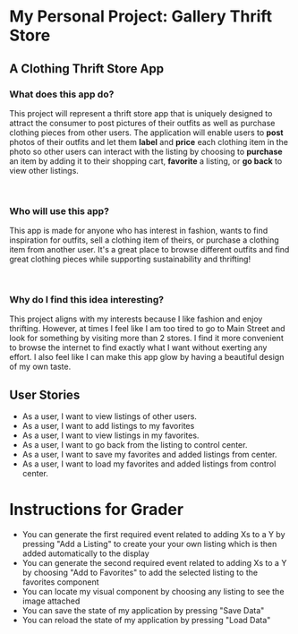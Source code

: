 # My Personal Project: Gallery Thrift Store

## A Clothing Thrift Store App

### What does this app do?

<p>This project will represent a thrift store app that is uniquely designed to attract the consumer to post pictures of
their outfits as well as purchase clothing pieces from other users. The application will enable users to 
<strong>post</strong> photos of their outfits and let them <strong>label</strong> and <strong>price</strong> each 
clothing item in the photo so other users can interact with the listing by choosing to <strong>purchase</strong> an 
item by adding it to their shopping cart, <strong>favorite</strong> a listing, or <strong>go back</strong> to view
other listings.</p>

<br>

### Who will use this app?

<p>This app is made for anyone who has interest in fashion, wants to find inspiration for outfits, sell a clothing item
of theirs, or purchase a clothing item from another user. It's a great place to browse different outfits and find great 
clothing pieces while supporting sustainability and thrifting!</p>

<br>

### Why do I find this idea interesting?

<p>This project aligns with my interests because I like fashion and enjoy thrifting. However, at times I feel like I am
too tired to go to Main Street and look for something by visiting more than 2 stores. I find it more convenient to 
browse the internet to find exactly what I want without exerting any effort. I also feel like I can make this app glow
by having a beautiful design of my own taste.</p>

## User Stories

- As a user, I want to view listings of other users.
- As a user, I want to add listings to my favorites
- As a user, I want to view listings in my favorites.
- As a user, I want to go back from the listing to control center. 
- As a user, I want to save my favorites and added listings from center.
- As a user, I want to load my favorites and added listings from control center. 

# Instructions for Grader

- You can generate the first required event related to adding Xs to a Y by pressing "Add a Listing" to create your
your own listing which is then added automatically to the display
- You can generate the second required event related to adding Xs to a Y by choosing "Add to Favorites" to add the 
selected listing to the favorites component
- You can locate my visual component by choosing any listing to see the image attached
- You can save the state of my application by pressing "Save Data"
- You can reload the state of my application by pressing "Load Data"